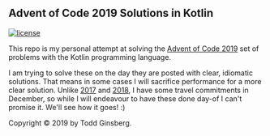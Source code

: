 ## Advent of Code 2019 Solutions in Kotlin

[![license](https://img.shields.io/github/license/tginsberg/advent-2019-kotlin)]()

This repo is my personal attempt at solving the [Advent of Code 2019](http://adventofcode.com/2019) set of problems with the Kotlin programming language.

I am trying to solve these on the day they are posted with clear, idiomatic solutions. That means in some cases I will sacrifice performance for a more clear solution. Unlike [2017](https://github.com/tginsberg/advent-2017-kotlin) and [2018](https://github.com/tginsberg/advent-2018-kotlin), I have some travel commitments in December, so while I will endeavour to have these done day-of I can't promise it. We'll see how it goes! :)

<!--
|   Day   | Title                                         |  Links                                       |
| --------|-----------------------------------------------|--------------------------------------------- |
|    1    | ???                                           | [\[Blog Post\]](https://todd.ginsberg.com/post/advent-of-code/2019/day1/) [\[Code\]](https://github.com/tginsberg/advent-2019-kotlin/blob/master/src/main/kotlin/com/ginsberg/advent2019/Day01.kt) [\[AoC\]](http://adventofcode.com/2019/day/1) |
-->

Copyright &copy; 2019 by Todd Ginsberg.
